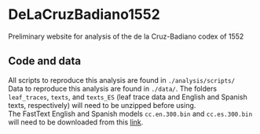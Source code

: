 # DeLaCruzBadiano1552

Preliminary website for analysis of the de la Cruz-Badiano codex of 1552

## Code and data  
All scripts to reproduce this analysis are found in `./analysis/scripts/`  
Data to reproduce this analysis are found in `./data/`. The folders `leaf_traces`, `texts`, and `texts_ES` (leaf trace data and English and Spanish texts, respectively) will need to be unzipped before using.  
The FastText English and Spanish models `cc.en.300.bin` and `cc.es.300.bin` will need to be downloaded from this [link](https://fasttext.cc/docs/en/crawl-vectors.html).
